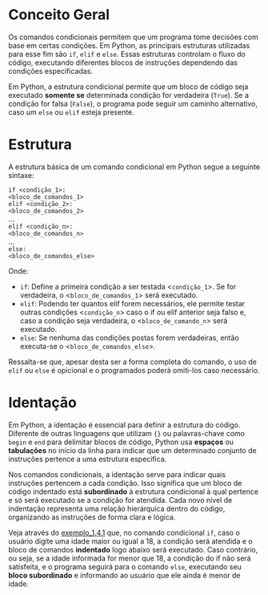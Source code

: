 # Conceito Geral

Os comandos condicionais permitem que um programa tome decisões com base em certas condições. Em Python, as principais estruturas utilizadas para esse fim são `if`, `elif` e `else`. Essas estruturas controlam o fluxo do código, executando diferentes blocos de instruções dependendo das condições especificadas.

Em Python, a estrutura condicional permite que um bloco de código seja executado **somente se** determinada condição for verdadeira (`True`). Se a condição for falsa (`False`), o programa pode seguir um caminho alternativo, caso um `else` ou `elif` esteja presente.

# Estrutura 
A estrutura básica de um comando condicional em Python segue a seguinte sintaxe:

`if <condição_1>:`  
    `<bloco_de_comandos_1>`  
`elif <condição_2>:`  
    `<bloco_de_comandos_2>`  
...  
`elif <condição_n>:`  
    `<bloco_de_comandos_n>`  
...  
`else:`  
    `<bloco_de_comandos_else>`

Onde:
- `if`: Define a primeira condição a ser testada <`condição_1`>. Se for verdadeira, o <`bloco_de_comandos_1`> será executado.
- `elif`: Podendo ter quantos elif forem necessários, ele permite testar outras condições <`condição_n`> caso o if ou elif anterior seja falso e, caso a condição seja verdadeira, o <`bloco_de_comando_n`> será executado.
- `else`: Se nenhuma das condições postas forem verdadeiras, então executa-se o <`bloco_de_comandos_else`>.

Ressalta-se que, apesar desta ser a forma completa do comando, o uso de `elif` ou `else` é opicional e o programados poderá omiti-los caso necessário.

# Identação
Em Python, a identação é essencial para definir a estrutura do código. Diferente de outras linguagens que utilizam `{}` ou palavras-chave como `begin` e `end` para delimitar blocos de código, Python usa **espaços** ou **tabulações** no início da linha para indicar que um determinado conjunto de instruções pertence a uma estrutura específica.

Nos comandos condicionais, a identação serve para indicar quais instruções pertencem a cada condição. Isso significa que um bloco de código indentado está **subordinado** à estrutura condicional à qual pertence e só será executado se a condição for atendida. Cada novo nível de indentação representa uma relação hierárquica dentro do código, organizando as instruções de forma clara e lógica.

Veja através do [exemplo_1.4.1](ex05.py) que, no comando condicional `if`, caso o usuário digite uma idade maior ou igual a 18, a condição será atendida e o bloco de comandos **indentado** logo abaixo será executado. Caso contrário, ou seja, se a idade informada for menor que 18, a condição do if não será satisfeita, e o programa seguirá para o comando `else`, executando seu **bloco subordinado** e informando ao usuário que ele ainda é menor de idade.